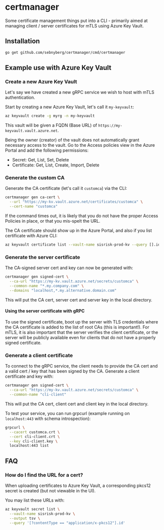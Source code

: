 # certmanager

Some certificate management things put into a CLI - primarily aimed at managing client / server certificates for mTLS using Azure Key Vault.

## Installation

```bash
go get github.com/sebnyberg/certmanager/cmd/certmanager
```

## Example use with Azure Key Vault

### Create a new Azure Key Vault

Let's say we have created a new gRPC service we wish to host with mTLS authentication.

Start by creating a new Azure Key Vault, let's call it `my-keyvault`:

```bash
az keyvault create -g myrg -n my-keyvault
```

This vault will be given a FQDN (Base URL) of `https://my-keyvault.vault.azure.net`.

Being the owner (creator) of the vault does not automatically grant necessary access to the vault. Go to the Access policies view in the Azure Portal and add the following permissions:

* Secret: Get, List, Set, Delete
* Certificate: Get, List, Create, Import, Delete

### Generate the custom CA

Generate the CA certificate (let's call it `customca`) via the CLI:

```bash
certmanager gen ca-cert \
  --url "https://my-kv.vault.azure.net/certificates/customca" \
  --cert-name "customca"
```

If the command times out, it is likely that you do not have the proper Access Policies in place, or that you mis-spelt the URL.

The CA certificate should show up in the Azure Portal, and also if you list certificate with Azure CLI:

```bash
az keyvault certificate list --vault-name sisrisk-prod-kv --query [].id
```

### Generate the server certificate

The CA-signed server cert and key can now be generated with:

```bash
certmanager gen signed-cert \
  --ca-url "https://my-kv.vault.azure.net/secrets/customca" \
  --common-name "*.my.company.com" \
  --domains "localhost,*.my.alternative.domain.com"
```

This will put the CA cert, server cert and server key in the local directory.

#### Using the server certificate with gRPC

To use the signed certificate, boot up the server with TLS credentials where the CA certificate is added to the list of root CAs (this is important!). For mTLS, it is also important that the server verifies the client certificate, or the server will be publicly available even for clients that do not have a properly signed certificate.

### Generate a client certificate

To connect to the gRPC service, the client needs to provide the CA cert and a valid cert / key that has been signed by the CA. Generate a client certificate and key with:

```bash
certmanager gen signed-cert \
  --ca-url "https://my-kv.vault.azure.net/secrets/customca" \
  --common-name "cli-client"
```

This will put the CA cert, client cert and client key in the local directory.

To test your service, you can run grpcurl (example running on `localhost:443` with schema introspection):

```bash
grpcurl \
  --cacert customca.crt \
  --cert cli-client.crt \
  --key cli-client.key \
  localhost:443 list
```

## FAQ

### How do I find the URL for a cert?

When uploading certificates to Azure Key Vault, a corresponding pkcs12 secret is created (but not viewable in the UI).

You may list these URLs with:

```bash
az keyvault secret list \
  --vault-name sisrisk-prod-kv \
  --output tsv \
  --query '[?contentType == "application/x-pkcs12"].id'
```